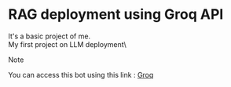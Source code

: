 # RAG deployment using Groq API
It's a basic project of me.\
My first project on LLM deployment\

> [!NOTE]
> You can access this bot using this link : [Groq](https://groappppdeploy-dmggr2ntueyczf3kyxsdwp.streamlit.app/)
